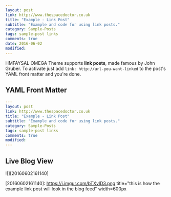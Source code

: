 ```yaml
---
layout: post
link: http://www.thespacedoctor.co.uk
title: "Example - Link Post"
subtitle: "Example and code for using link posts."
category: Sample-Posts
tags: sample-post links
comments: true
date: 2016-06-02
modified: 
---
```


HMFAYSAL OMEGA Theme supports **link posts**, made famous by John Gruber. To activate just add `link: http://url-you-want-linked` to the post's YAML front matter and you're done.

<!--summary-->

## YAML Front Matter

```yaml
---
layout: post
link: http://www.thespacedoctor.co.uk
title: "Example - Link Post"
subtitle: "Example and code for using link posts."
category: Sample-Posts
tags: sample-post links
comments: true
modified: 
---
```
    
## Live Blog View


![][20160602161140]

[20160602161140]: https://i.imgur.com/bTXvlD3.png title="this is how the example link post will look in the blog feed" width=600px

